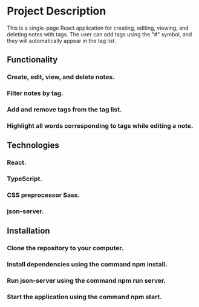 # Project Description

This is a single-page React application for creating, editing, viewing, and deleting notes with tags. The user can add tags using the "#" symbol, and they will automatically appear in the tag list.

## Functionality

### Create, edit, view, and delete notes.
### Filter notes by tag.
### Add and remove tags from the tag list.
### Highlight all words corresponding to tags while editing a note.

## Technologies

### React.
### TypeScript.
### CSS preprocessor Sass.
### json-server.

## Installation

### Clone the repository to your computer.
### Install dependencies using the command npm install.
### Run json-server using the command npm run server.
### Start the application using the command npm start.
